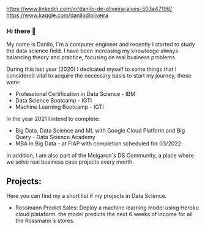 https://www.linkedin.com/in/danilo-de-oliveira-alves-503a47196/
https://www.kaggle.com/danilodioliveira

### Hi there 👋

My name is Danilo, I´m a computer engineer and recently I started to study the data science field. I have been increasing my knowledge always balancing theory and practice, focusing on real business problems.

During this last year (2020) I dedicated myself to some things that I considered vital to acquire the necessary basis to start my journey, these were:

- Professional Certification in Data Science - IBM
- Data Science Bootcamp - IGTI
- Machine Learning Bootcamp - IGTI

In the year 2021 I intend to complete: 
- Big Data, Data Science and ML with Google Cloud Platform and Big Query - Data Science Academy 
- MBA in Big Data - at FIAP with completion scheduled for 03/2022.

In addition, I am also part of the Meigaron´s DS Community, a place where we solve real business case projects every month.


## Projects:

Here you can find my a short list if my projects in Data Science.

- Rossmann Predict Sales: Deploy a machine learning model using Heroku cloud plataform. the model predicts the next 6 weeks of income for all the Rossmann´s stores.


<!--
**danilodioliveira/danilodioliveira** is a ✨ _special_ ✨ repository because its `README.md` (this file) appears on your GitHub profile.

Here are some ideas to get you started:

- 🔭 I’m currently working on ...
- 🌱 I’m currently learning ...
- 👯 I’m looking to collaborate on ...
- 🤔 I’m looking for help with ...
- 💬 Ask me about ...
- 📫 How to reach me: ...
- 😄 Pronouns: ...
- ⚡ Fun fact: ...
-->
